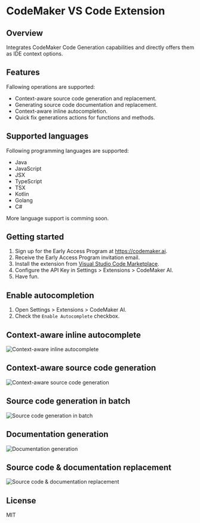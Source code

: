 # CodeMaker VS Code Extension

## Overview

Integrates CodeMaker Code Generation capabilities and directly offers them as IDE context options.

## Features

Fallowing operations are supported:

* Context-aware source code generation and replacement.
* Generating source code documentation and replacement.
* Context-aware inline autocompletion.
* Quick fix generations actions for functions and methods.

## Supported languages

Following programming languages are supported:

* Java
* JavaScript
* JSX
* TypeScript
* TSX
* Kotlin
* Golang
* C#

More language support is comming soon.

## Getting started

1. Sign up for the Early Access Program at https://codemaker.ai.
2. Receive the Early Access Program invitation email. 
3. Install the extension from [Visual Studio Code Marketplace](https://marketplace.visualstudio.com/items?itemName=codemakerai.codemakerai).
4. Configure the API Key in Settings > Extensions > CodeMaker AI.
5. Have fun.

## Enable autocompletion

1. Open Settings > Extensions > CodeMaker AI.
2. Check the `Enable Autocomplete` checkbox.

## Context-aware inline autocomplete
![Context-aware inline autocomplete](./img/autocomplete-demo.gif)

## Context-aware source code generation

![Context-aware source code generation](./img/code-gen.gif)

## Source code generation in batch

![Source code generation in batch](./img/code-gen-multi-file.gif)

## Documentation generation

![Documentation generation](./img/doc-gen.gif)

## Source code & documentation replacement

![Source code & documentation replacement](./img/replacement.gif)

## License

MIT